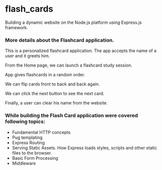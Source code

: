 # flash_cards
Building a dynamic website on the Node.js platform using Express.js framework.

<h3>More details about the Flashcard application.</h3>
<p>This is a personalized flashcard application. The app accepts the name of a user and it greets him.</p>
<p>From the Home page, we can launch a flashcard study session.</p>
<p>App gives flashcards in a random order. </p>
<p>We can flip cards front to back and back again.</p>
<p>We can click the next button to see the next card.</p>
<p>Finally, a user can clear his name from the website.</p>

    
</div>
<h3>While building the Flash Card application were covered following topics:</h3>
<ul>
  <li>Fundamental HTTP concepts</li>
  <li>Pug templating</li>
  <li>Express Routing</li>
  <li>Serving Static Assets. How Express loads styles, scripts and other static files to the browser.</li>
  <li>Basic Form Processing</li>
  <li>Middleware</li>
</ul>
